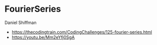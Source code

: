 # FourierSeries



Daniel Shiffman

* https://thecodingtrain.com/CodingChallenges/125-fourier-series.html
* https://youtu.be/Mm2eYfj0SgA
